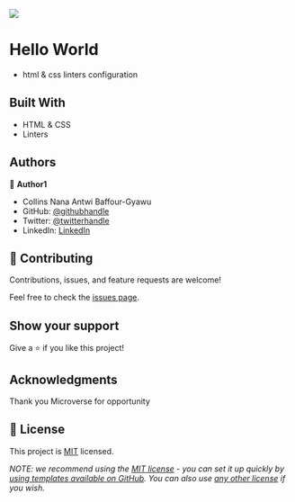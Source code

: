 ![](https://img.shields.io/badge/Microverse-blueviolet)

# Hello World

- html & css linters configuration


## Built With

- HTML & CSS
- Linters


## Authors


👤 **Author1**
- Collins Nana Antwi Baffour-Gyawu
- GitHub: [@githubhandle](https://github.com/maccony202)
- Twitter: [@twitterhandle](https://twitter.com/Januaryhappine2)
- LinkedIn: [LinkedIn](https://linkedin.com/in/nana-antwi-collins-21b423244?)



## 🤝 Contributing

Contributions, issues, and feature requests are welcome!

Feel free to check the [issues page](../../issues/).

## Show your support

Give a ⭐️ if you like this project!

## Acknowledgments

Thank you Microverse for opportunity

## 📝 License

This project is [MIT](./LICENSE) licensed.

_NOTE: we recommend using the [MIT license](https://choosealicense.com/licenses/mit/) - you can set it up quickly by [using templates available on GitHub](https://docs.github.com/en/communities/setting-up-your-project-for-healthy-contributions/adding-a-license-to-a-repository). You can also use [any other license](https://choosealicense.com/licenses/) if you wish._

